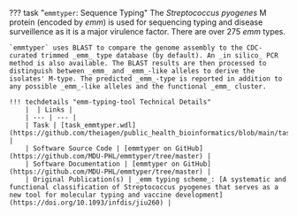 ??? task "`emmtyper`: Sequence Typing"
    The _Streptococcus pyogenes_ M protein (encoded by _emm_) is used for sequencing typing and disease surveillence as it is a major virulence factor. There are over 275 _emm_ types.

    `emmtyper` uses BLAST to compare the genome assembly to the CDC-curated trimmed _emm_ type database (by default). An _in silico_ PCR method is also available. The BLAST results are then processed to distinguish between _emm_ and _emm_-like alleles to derive the isolates' M-type. The predicted _emm_-type is reported in addition to any possible _emm_-like alleles and the functional _emm_ cluster.

    !!! techdetails "emm-typing-tool Technical Details"            
        |  | Links |
        | --- | --- |
        | Task | [task_emmtyper.wdl](https://github.com/theiagen/public_health_bioinformatics/blob/main/tasks/species_typing/streptococcus/task_emmtyper.wdl) |
        | Software Source Code | [emmtyper on GitHub](https://github.com/MDU-PHL/emmtyper/tree/master) |
        | Software Documentation | [emmtyper on GitHub](https://github.com/MDU-PHL/emmtyper/tree/master) |
        | Original Publication(s) | _emm typing scheme_: [A systematic and functional classification of Streptococcus pyogenes that serves as a new tool for molecular typing and vaccine development](https://doi.org/10.1093/infdis/jiu260) |
